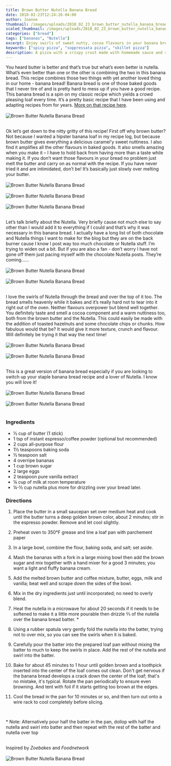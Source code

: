 ```yaml
---
title: Brown Butter Nutella Banana Bread
date: 2018-02-23T12:24:26-04:00
author: Joanne
thumbnail: /images/uploads/2018_02_23_brown_butter_nutella_banana_bread_1.jpg
scaled_thumbnail: /images/uploads/2018_02_23_brown_butter_nutella_banana_bread_0.jpg
categories: ["bread"]
tags: ["bananas", "Nutella"]
excerpt: Enjoy swirls of sweet nutty, cocoa flavours in your banana bread
keywords: ["spicy pizza", "soppressata pizza", "skillet pizza"]
description: A pizza with a crispy crust made with homemade sauce and spicy salami with a sweet honey finish 
---
```


You heard butter is better and that’s true but what’s even better is nutella. What’s even better than one or the other is combining the two in this banana bread.  This recipe combines those two things with yet another loved thing in our home - banana bread! Banana bread is one of those baked goods that I never tire of and is pretty hard to mess up if you have a good recipe. This banana bread is a spin on my classic recipe which yields a crowd pleasing loaf every time. It’s a pretty basic recipe that I have been using and adapting recipes from for years. [More on that recipe here](https://www.oliveandmango.com/no-fail-banana-bread/).
</br>
</br>
![Brown Butter Nutella Banana Bread](/images/uploads/2018_02_23_brown_butter_nutella_banana_bread_2.jpg)
</br>
</br>

Ok let’s get down to the nitty gritty of this recipe! First off why brown butter? Not because I wanted a hipster banana loaf in my recipe log, but because brown butter gives everything a delicious caramel’y sweet nuttiness. I also find it amplifies all the other flavours in baked goods.  It also smells amazing when you make it – I have to hold back from having more than a taste while making it.  If you don’t want those flavours in your bread no problem just melt the butter and carry on as normal with the recipe. If you have never tried it and are intimidated, don’t be! It’s basically just slowly over melting your butter.
</br>
</br>
![Brown Butter Nutella Banana Bread](/images/uploads/2018_02_23_brown_butter_nutella_banana_bread_3.jpg)
</br>
</br>
![Brown Butter Nutella Banana Bread](/images/uploads/2018_02_23_brown_butter_nutella_banana_bread_4.jpg)
</br>
</br>
![Brown Butter Nutella Banana Bread](/images/uploads/2018_02_23_brown_butter_nutella_banana_bread_5.jpg)
</br>
</br>

Let’s talk briefly about the Nutella. Very briefly cause not much else to say other than I would add it to everything if I could and that’s why it was necessary in this banana bread. I actually have a long list of both chocolate and Nutella things I want to make for the blog but they are on the back burner cause I know I post way too much chocolate or Nutella stuff. I’m trying to widen out a bit. But if you are also a fan - don’t worry I have not gone off them just pacing myself with the chocolate Nutella posts. They’re coming......
</br>
</br>
![Brown Butter Nutella Banana Bread](/images/uploads/2018_02_23_brown_butter_nutella_banana_bread_6.jpg)
</br>
</br>
![Brown Butter Nutella Banana Bread](/images/uploads/2018_02_23_brown_butter_nutella_banana_bread_7.jpg)
</br>
</br>

I love the swirls of Nutella through the bread and over the top of it too.  The bread smells heavenly while it bakes and it’s really hard not to tear into it right out of the oven. Neither flavours overpower but blend well together. You definitely taste and smell a cocoa component and a warm nuttiness too, both from the brown butter and the Nutella. This could easily be made with the addition of toasted hazelnuts and some chocolate chips or chunks. How fabulous would that be? It would give it more texture, crunch and flavour.  Will definitely be trying it that way the next time!
</br>
</br>
![Brown Butter Nutella Banana Bread](/images/uploads/2018_02_23_brown_butter_nutella_banana_bread_8.jpg)
</br>
</br>
![Brown Butter Nutella Banana Bread](/images/uploads/2018_02_23_brown_butter_nutella_banana_bread_9.jpg)
</br>
</br>

This is a great version of banana bread especially if you are looking to switch up your staple banana bread recipe and a lover of Nutella.  I know you will love it!
</br>
</br>
![Brown Butter Nutella Banana Bread](/images/uploads/2018_02_23_brown_butter_nutella_banana_bread_10.jpg)
</br>
</br>
![Brown Butter Nutella Banana Bread](/images/uploads/2018_02_23_brown_butter_nutella_banana_bread_11.jpg)
</br>
</br>

### Ingredients 

* &frac12; cup of butter (1 stick) 
* 1 tsp of instant espresso/coffee powder (optional but recommended)
* 2 cups all-purpose flour
* 1&frac12; teaspoons baking soda
* &frac12; teaspoon salt
* 4 overripe bananas
* 1 cup brown sugar
* 2 large eggs
* 2 teaspoon pure vanilla extract
* &frac14; cup of milk at room temperature 
* &frac14;-&frac12; cup nutella plus more for drizzling over your bread later. 

### Directions

1. Place the butter in a small saucepan set over medium heat and cook until the butter turns a deep golden brown color, about 2 minutes; stir in the espresso powder. Remove and let cool slightly.

1.  Preheat oven to 350&deg;F grease and line a loaf pan with parchement paper

1. In a large bowl, combine the flour, baking soda, and salt; set aside.

1. Mash the bananas with a fork in a large mixing bowl then add the brown sugar and mix together with a hand mixer for a good 3 minutes; you want a light and fluffy banana cream. 

1. Add the melted brown butter and coffee mixture, butter, eggs, milk and vanilla; beat well and scrape down the sides of the bowl. 

1. Mix in the dry ingredients just until incorporated; no need to overly blend.

2. Heat the nutella in a microwave for about 20 seconds if it needs to be softened to make it a little more pourable then drizzle &frac23; of the nutella over the banana bread batter. &ast;

3. Using a rubber spatula very gently fold the nutella into the batter, trying not to over mix, so you can see the swirls when it is baked.

4. Carefully pour the batter into the prepared loaf pan without mixing the batter to much to keep the swirls in place. Add the rest of the nutella and swirl into the batter.

5. Bake for about 45 minutes to 1 hour until golden brown and a toothpick inserted into the center of the loaf comes out clean. Don't get nervous if the banana bread develops a crack down the center of the loaf; that's no mistake, it's typical. Rotate the pan periodically to ensure even browning. And tent with foil if it starts getting too brown at the edges. 

6. Cool the bread in the pan for 10 minutes or so, and then turn out onto a wire rack to cool completely before slicing. 
</br>

&ast; Note: Alternatively pour half the batter in the pan, dollop with half the nutella and swirl into batter and then repeat with the rest of the batter and nutella over top
</br>
</br>

Inspired by *Zoebakes* and *Foodnetwork*
</br>
</br>
![Brown Butter Nutella Banana Bread](/images/uploads/2018_02_23_brown_butter_nutella_banana_bread_12.jpg)
